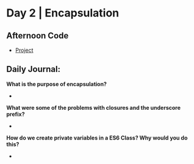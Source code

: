 # Day 2 | Encapsulation

## Afternoon Code
+ [Project](link)

## Daily Journal:

**What is the purpose of encapsulation?**

+ 

**What were some of the problems with closures and the underscore prefix?**

+ 

**How do we create private variables in a ES6 Class? Why would you do this?**

+ 